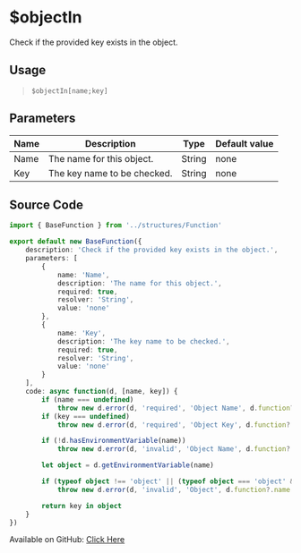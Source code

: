 # $objectIn
Check if the provided key exists in the object.
## Usage
> `$objectIn[name;key]`
## Parameters
| Name |         Description         |  Type  | Default value |
|------|-----------------------------|--------|---------------|
| Name | The name for this object.   | String | none          |
| Key  | The key name to be checked. | String | none          |

## Source Code
```ts
import { BaseFunction } from '../structures/Function'

export default new BaseFunction({
    description: 'Check if the provided key exists in the object.',
    parameters: [
        {
            name: 'Name',
            description: 'The name for this object.',
            required: true,
            resolver: 'String',
            value: 'none'
        },
        {
            name: 'Key',
            description: 'The key name to be checked.',
            required: true,
            resolver: 'String',
            value: 'none'
        }
    ],
    code: async function(d, [name, key]) {
        if (name === undefined)
            throw new d.error(d, 'required', 'Object Name', d.function?.name!)
        if (key === undefined)
            throw new d.error(d, 'required', 'Object Key', d.function?.name!)

        if (!d.hasEnvironmentVariable(name))
            throw new d.error(d, 'invalid', 'Object Name', d.function?.name!)

        let object = d.getEnvironmentVariable(name)

        if (typeof object !== 'object' || (typeof object === 'object' && !(JSON.stringify(object).startsWith('{')) && !(JSON.stringify(object).endsWith('}'))))
            throw new d.error(d, 'invalid', 'Object', d.function?.name!)

        return key in object
    }
})
```
Available on GitHub: [Click Here](https://github.com/Cyberghxst/bdjs/blob/v1/src/functions/objectIn.ts)